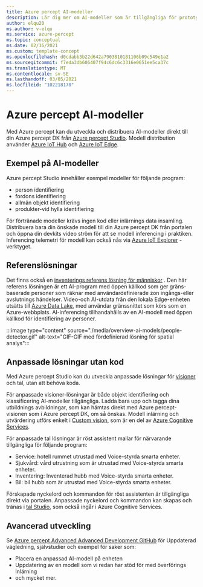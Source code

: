 ```yaml
---
title: Azure percept AI-modeller
description: Lär dig mer om AI-modeller som är tillgängliga för prototyper och distribution
author: elqu20
ms.author: v-elqu
ms.service: azure-percept
ms.topic: conceptual
ms.date: 02/16/2021
ms.custom: template-concept
ms.openlocfilehash: d0cdabb3b22d642a7903810181106b09c549e1a2
ms.sourcegitcommit: f7eda3db606407f94c6dc6c3316e0651ee5ca37c
ms.translationtype: MT
ms.contentlocale: sv-SE
ms.lasthandoff: 03/05/2021
ms.locfileid: "102218170"
---
```

# <a name="azure-percept-ai-models"></a>Azure percept AI-modeller

Med Azure percept kan du utveckla och distribuera AI-modeller direkt till din Azure percept DK från [Azure percept Studio](https://go.microsoft.com/fwlink/?linkid=2135819). Modell distribution använder [Azure IoT Hub](https://azure.microsoft.com/services/iot-hub/) och [Azure IoT Edge](https://azure.microsoft.com/services/iot-edge/#iotedge-overview).

## <a name="sample-ai-models"></a>Exempel på AI-modeller

Azure percept Studio innehåller exempel modeller för följande program:

- person identifiering
- fordons identifiering
- allmän objekt identifiering
- produkter-vid hylla identifiering

För förtränade modeller krävs ingen kod eller inlärnings data insamling. Distribuera bara din önskade modell till din Azure percept DK från portalen och öppna din devkits video ström för att se modell inferencing i praktiken. Inferencing telemetri för modell kan också nås via [Azure IoT Explorer](https://github.com/Azure/azure-iot-explorer/releases) -verktyget.

## <a name="reference-solutions"></a>Referenslösningar

Det finns också en [inventerings referens lösning för människor](https://github.com/microsoft/Azure-Percept-Reference-Solutions/tree/main/people-detection-app) . Den här referens lösningen är ett AI-program med öppen källkod som ger gräns-baserade personer som räknar med användardefinierade zon ingångs-eller avslutnings händelser. Video-och AI-utdata från den lokala Edge-enheten utsätts till [Azure Data Lake](https://azure.microsoft.com/solutions/data-lake/), med användar gränssnittet som körs som en Azure-webbplats. AI-inferencing tillhandahålls av en AI-modell med öppen källkod för identifiering av personer.

:::image type="content" source="./media/overview-ai-models/people-detector.gif" alt-text="GIF-GIF med fördefinierad lösning för spatial analys":::

## <a name="custom-no-code-solutions"></a>Anpassade lösningar utan kod

Med Azure percept Studio kan du utveckla anpassade lösningar för [visioner](./tutorial-nocode-vision.md) och tal, utan att behöva koda.

För anpassade visioner-lösningar är både objekt identifiering och klassificering AI-modeller tillgängliga. Ladda bara upp och tagga dina utbildnings avbildningar, som kan hämtas direkt med Azure percept-visionen som i Azure percept DK, om så önskas. Modell inlärning och utvärdering utförs enkelt i [Custom vision](https://www.customvision.ai/), som är en del av [Azure Cognitive Services](https://azure.microsoft.com/services/cognitive-services/#overview).

För anpassade tal lösningar är röst assistent mallar för närvarande tillgängliga för följande program:

- Service: hotell rummet utrustad med Voice-styrda smarta enheter.
- Sjukvård: vård utrustning som är utrustad med Voice-styrda smarta enheter.
- Inventering: Inventerad hubb med Voice-styrda smarta enheter.
- Bil: bil hubb som är utrustad med Voice-styrda smarta enheter.

Förskapade nyckelord och kommandon för röst assistenten är tillgängliga direkt via portalen. Anpassade nyckelord och kommandon kan skapas och tränas i [tal Studio](https://speech.microsoft.com/), som också ingår i Azure Cognitive Services.

## <a name="advanced-development"></a>Avancerad utveckling

Se [Azure percept Advanced Advanced Development GitHub](https://github.com/microsoft/azure-percept-advanced-development) för Uppdaterad vägledning, självstudier och exempel för saker som:

* Placera en anpassad AI-modell på enheten
* Uppdatering av en modell som vi redan har stöd för med överförings Inlärning
* och mycket mer.

